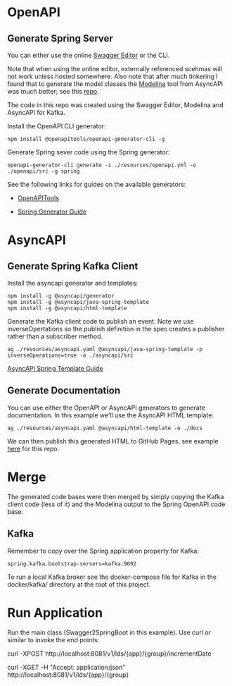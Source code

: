 
# OpenAPI

## Generate Spring Server

You can either use the online [Swagger Editor](https://editor.swagger.io/) or the CLI.

Note that when using the online editor, externally referenced scehmas will not work unless hosted somewhere.
Also note that after much tinkering I found that to generate the model classes the [Modelina](https://github.com/asyncapi/modelina) tool from AsyncAPI was much better; 
see this [repo](https://github.devops.worldpay.local/farrows520/asyncapi-model-generator).

The code in this repo was created using the Swagger Editor, Modelina and AsyncAPI for Kafka.

Install the OpenAPI CLI generator:

```
npm install @openapitools/openapi-generator-cli -g
```

Generate Spring sever code using the Spring generator:
```
openapi-generator-cli generate -i ./resources/openapi.yml -o ./openapi/src -g spring
```

See the following links for guides on the available generators:

* [OpenAPITools](https://github.com/OpenAPITools/openapi-generator)

* [Spring Generator Guide](https://github.com/OpenAPITools/openapi-generator/blob/master/docs/generators/spring.md)

# AsyncAPI

## Generate Spring Kafka Client

Install the asyncapi generator and templates:

```
npm install -g @asyncapi/generator
npm install -g @asyncapi/java-spring-template 
npm install -g @asyncapi/html-template
```

Generate the Kafka client code to publish an event.
Note we use inverseOpertations so the publish definition in the spec creates a publisher rather than a subscriber method.

```
ag ./resources/asyncapi.yaml @asyncapi/java-spring-template -p inverseOperations=true -o ./asyncapi/src
```

[AsyncAPI Spring Template Guide](https://github.com/asyncapi/java-spring-template)

## Generate Documentation

You can use either the OpenAPI or AsyncAPI generators to generate documentation.
In this example we'll use the AsyncAPI HTML template:

```
ag ./resources/asyncapi.yaml @asyncapi/html-template -o ./docs
```
We can then publish this generated HTML to GitHub Pages, see example [here](https://github.devops.worldpay.local/pages/farrows520/logicaldate-service-gen/) for this repo. 

# Merge

The generated code bases were then merged by simply copying the Kafka client code (less of it) and the Modelina output to the Spring OpenAPI code base.

## Kafka
Remember to copy over the Spring application property for Kafka:
```
spring.kafka.bootstrap-servers=kafka:9092
```

To run a local Kafka broker see the docker-compose file for Kafka in the docker/kafka/ directory at the root of this project.

# Run Application

Run the main class (Swagger2SpringBoot in this example).
Use curl or similar to invoke the end points:

curl -XPOST http://localhost:8081/v1/lds/{app}/{group}/incrementDate

curl -XGET -H "Accept: application/json" http://localhost:8081/v1/lds/{app}/{group}


